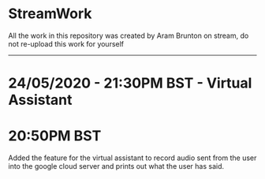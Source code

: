 # StreamWork
All the work in this repository was created by Aram Brunton on stream, do not re-upload this work for yourself

--------------------------
# 24/05/2020 - 21:30PM BST - Virtual Assistant

# 20:50PM BST
Added the feature for the virtual assistant to record audio sent from the user into the google cloud server and prints out what the user has said.

# 